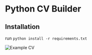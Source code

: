 # Python CV Builder

## Installation 
run `python install -r requirements.txt`

![Example CV](https://github.com/chevonnefernandes/python-cv-builder/assets/161243278/c62b148a-d56a-4cf2-9743-295a924d58a0)

